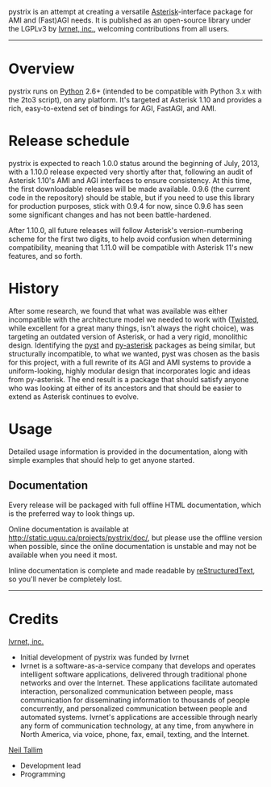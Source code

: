 pystrix is an attempt at creating a versatile [Asterisk](http://www.asterisk.org/)-interface package for AMI and (Fast)AGI needs. It is published as an open-source library under the LGPLv3 by [Ivrnet, inc.](http://www.ivrnet.com/), welcoming contributions from all users.


---

# Overview #
pystrix runs on [Python](http://python.org/) 2.6+ (intended to be compatible with Python 3.x with the 2to3 script), on any platform. It's targeted at Asterisk 1.10 and provides a rich, easy-to-extend set of bindings for AGI, FastAGI, and AMI.

# Release schedule #
pystrix is expected to reach 1.0.0 status around the beginning of July, 2013, with a 1.10.0 release expected very shortly after that, following an audit of Asterisk 1.10's AMI and AGI interfaces to ensure consistency. At this time, the first downloadable releases will be made available. 0.9.6 (the current code in the repository) should be stable, but if you need to use this library for production purposes, stick with 0.9.4 for now, since 0.9.6 has seen some significant changes and has not been battle-hardened.

After 1.10.0, all future releases will follow Asterisk's version-numbering scheme for the first two digits, to help avoid confusion when determining compatibility, meaning that 1.11.0 will be compatible with Asterisk 11's new features, and so forth.

# History #
After some research, we found that what was available was either incompatible with the architecture model we needed to work with ([Twisted](http://www.twistedmatrix.org/), while excellent for a great many things, isn't always the right choice), was targeting an outdated version of Asterisk, or had a very rigid, monolithic design. Identifying the [pyst](http://pyst.sourceforge.net/) and [py-asterisk](http://code.google.com/p/py-asterisk/) packages as being similar, but structurally incompatible, to what we wanted, pyst was chosen as the basis for this project, with a full rewrite of its AGI and AMI systems to provide a uniform-looking, highly modular design that incorporates logic and ideas from py-asterisk. The end result is a package that should satisfy anyone who was looking at either of its ancestors and that should be easier to extend as Asterisk continues to evolve.

# Usage #
Detailed usage information is provided in the documentation, along with simple examples that should help to get anyone started.

## Documentation ##
Every release will be packaged with full offline HTML documentation, which is the preferred way to look things up.

Online documentation is available at http://static.uguu.ca/projects/pystrix/doc/, but please use the offline version when possible, since the online documentation is unstable and may not be available when you need it most.

Inline documentation is complete and made readable by [reStructuredText](http://docutils.sourceforge.net/rst.html), so you'll never be completely lost.


---

# Credits #
[Ivrnet, inc.](http://www.ivrnet.com/)
  * Initial development of pystrix was funded by Ivrnet
  * Ivrnet is a software-as-a-service company that develops and operates intelligent software applications, delivered through traditional phone networks and over the Internet. These applications facilitate automated interaction, personalized communication between people, mass communication for disseminating information to thousands of people concurrently, and personalized communication between people and automated systems. Ivrnet's applications are accessible through nearly any form of communication technology, at any time, from anywhere in North America, via voice, phone, fax, email, texting, and the Internet.

[Neil Tallim](http://uguu.ca/)
  * Development lead
  * Programming